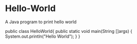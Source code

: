 # Hello-World
A Java program to print hello world


public class HelloWorld{
public static void main(String []args)
{
System.out.println("Hello World");
}
}
